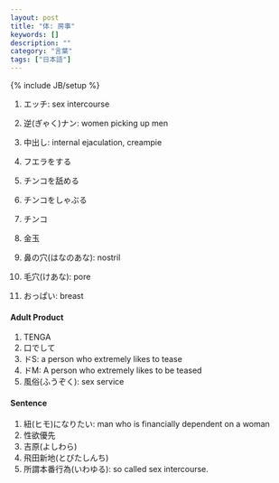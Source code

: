 ```yaml
---
layout: post
title: "体: 房事"
keywords: []
description: ""
category: "言葉"
tags: ["日本語"]
---
```

{% include JB/setup %}

1. エッチ: sex intercourse
2. 逆(ぎゃく)ナン: women picking up men
3. 中出し: internal ejaculation, creampie
4. フエラをする
5. チンコを舐める
6. チンコをしゃぶる

1. チンコ
2. 金玉
3. 鼻の穴(はなのあな): nostril
4. 毛穴(けあな): pore
5. おっぱい: breast



#### Adult Product
1. TENGA
2. 口でして
3. ドS: a person who extremely likes to tease
4. ドM: A person who extremely likes to be teased
5. 風俗(ふうぞく): sex service



#### Sentence
1. 紐(ヒモ)になりたい: man who is financially dependent on a woman
2. 性欲優先
3. 吉原(よしわら)
4. 飛田新地(とびたしんち)
5. 所謂本番行為(いわゆる): so called sex intercourse.






